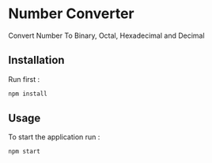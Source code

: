 # Number Converter

Convert Number To Binary, Octal, Hexadecimal and Decimal

## Installation

Run first :

```bash
npm install
```

## Usage
To start the application run :

```bash
npm start
```
